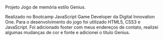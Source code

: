 Projeto Jogo de memória estilo Genius.

Realizado no Bootcamp JavaScript Game Developer da Digital Innovation One. Para o desenvolvimento do jogo foi utilizado HTML5, CSS3 e JavaScript. Foi adicionado footer com meus endereços de contato, realizei algumas mudanças de cor e fonte e adicionei o título Genius.